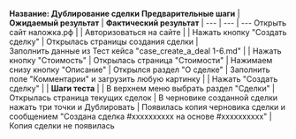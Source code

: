 **Название: Дублирование сделки**
**Предварительные шаги** | **Ожидаемый результат** | **Фактический результат** |
--- | --- | ---
Открыть сайт наложка.рф | |
Авторизоваться на сайте | |
Нажать кнопку "Создать сделку" | Открылась страницы создания сделки |  
Заполнить данные из Тест кейса "case_create_a_deal 1-6.md" |  |
Нажать кнопку "Стоимость" | Открылась страница "Стоимости" | 
Нажимаем снизу кнопку "Описание" | Открылся раздел "О сделке" | 
Заполнить поле "Комментарии" и загрузить любую картинку |  | 
Нажать "Создать сделку" |  | 
**Шаги теста** |  | 
В верхнем меню выбрать раздел "Сделки" | Открылась страница текущих сделок |
В черновике созданной сделки нажать три точки и Дублировать | Появилась копия черновика сделки и сообщением "Создана сделка #xxxxxxxxxx на основе #xxxxxxxxxx" | Копия сделки не появилась
